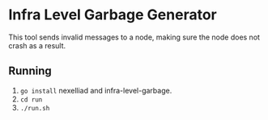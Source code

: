 # Infra Level Garbage Generator
This tool sends invalid messages to a node, making sure the node does not crash as a result.

## Running
 1. `go install` nexelliad and infra-level-garbage.
 2. `cd run`
 3. `./run.sh`


